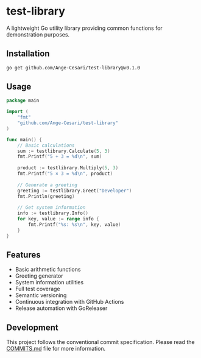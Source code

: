 # test-library

A lightweight Go utility library providing common functions for demonstration purposes.

## Installation

```bash
go get github.com/Ange-Cesari/test-library@v0.1.0
```

## Usage

```go
package main

import (
    "fmt"
    "github.com/Ange-Cesari/test-library"
)

func main() {
    // Basic calculations
    sum := testlibrary.Calculate(5, 3)
    fmt.Printf("5 + 3 = %d\n", sum)
    
    product := testlibrary.Multiply(5, 3)
    fmt.Printf("5 × 3 = %d\n", product)
    
    // Generate a greeting
    greeting := testlibrary.Greet("Developer")
    fmt.Println(greeting)
    
    // Get system information
    info := testlibrary.Info()
    for key, value := range info {
        fmt.Printf("%s: %s\n", key, value)
    }
}
```

## Features

* Basic arithmetic functions
* Greeting generator
* System information utilities
* Full test coverage
* Semantic versioning
* Continuous integration with GitHub Actions
* Release automation with GoReleaser

## Development

This project follows the conventional commit specification. Please read the [COMMITS.md](./COMMITS.md) file for more information.
